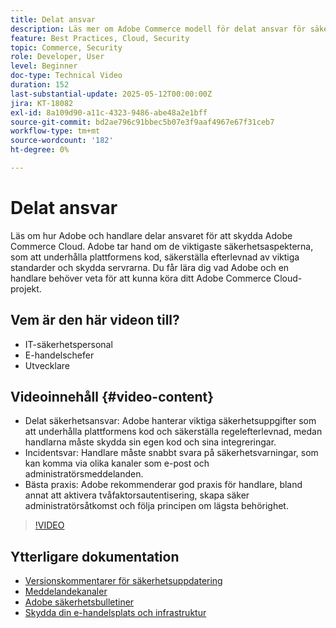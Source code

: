 ```yaml
---
title: Delat ansvar
description: Läs mer om Adobe Commerce modell för delat ansvar för säkerhet och åtgärder. Upptäck nyckelroller för Adobe och handlare.
feature: Best Practices, Cloud, Security
topic: Commerce, Security
role: Developer, User
level: Beginner
doc-type: Technical Video
duration: 152
last-substantial-update: 2025-05-12T00:00:00Z
jira: KT-18082
exl-id: 8a109d90-a11c-4323-9486-abe48a2e1bff
source-git-commit: bd2ae796c91bbec5b07e3f9aaf4967e67f31ceb7
workflow-type: tm+mt
source-wordcount: '182'
ht-degree: 0%

---
```


# Delat ansvar

Läs om hur Adobe och handlare delar ansvaret för att skydda Adobe Commerce Cloud. Adobe tar hand om de viktigaste säkerhetsaspekterna, som att underhålla plattformens kod, säkerställa efterlevnad av viktiga standarder och skydda servrarna. Du får lära dig vad Adobe och en handlare behöver veta för att kunna köra ditt Adobe Commerce Cloud-projekt.

## Vem är den här videon till?

* IT-säkerhetspersonal
* E-handelschefer
* Utvecklare

## Videoinnehåll {#video-content}

* Delat säkerhetsansvar: Adobe hanterar viktiga säkerhetsuppgifter som att underhålla plattformens kod och säkerställa regelefterlevnad, medan handlarna måste skydda sin egen kod och sina integreringar.
* Incidentsvar: Handlare måste snabbt svara på säkerhetsvarningar, som kan komma via olika kanaler som e-post och administratörsmeddelanden.
* Bästa praxis: Adobe rekommenderar god praxis för handlare, bland annat att aktivera tvåfaktorsautentisering, skapa säker administratörsåtkomst och följa principen om lägsta behörighet.

>[!VIDEO](https://video.tv.adobe.com/v/3458392/?learn=on&enablevpops)

## Ytterligare dokumentation

* [Versionskommentarer för säkerhetsuppdatering](https://experienceleague.adobe.com/sv/docs/commerce-operations/release/notes/security-patches/overview)
* [Meddelandekanaler](https://business.adobe.com/blog/introducing-enhanced-security-patch-deployment-and-communications-in-adobe-commerce#proactive-communication--keeping-customers-informed)
* [Adobe säkerhetsbulletiner](https://helpx.adobe.com/se/search.html?q=security%2520updates%2520commerce&context=https%253A%252F%252Fhelpx.adobe.com%252Fsupport.html)
* [Skydda din e-handelsplats och infrastruktur](https://experienceleague.adobe.com/sv/docs/commerce-operations/implementation-playbook/best-practices/launch/security-best-practices)
